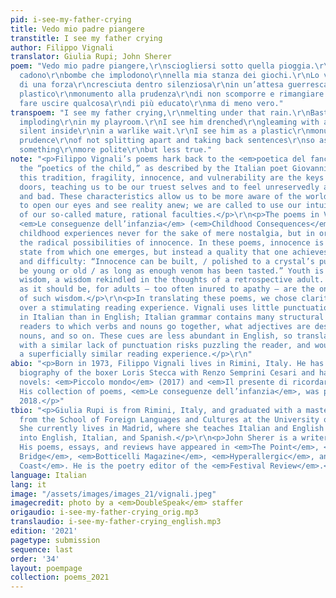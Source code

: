 ```yaml
---
pid: i-see-my-father-crying
title: Vedo mio padre piangere
transtitle: I see my father crying
author: Filippo Vignali
translator: Giulia Rupi; John Sherer
poem: "Vedo mio padre piangere,\r\nsciogliersi sotto quella pioggia.\r\nBastioni che
  cadono\r\nbombe che implodono\r\nnella mia stanza dei giochi.\r\nLo vedo madido\r\nbaluginante
  di una forza\r\ncresciuta dentro silenziosa\r\nin un’attesa guerresca.\r\nLo vedo
  plastico\r\nmonumento alla prudenza\r\ndi non scomporre e rimangiare frasi\r\nper
  fare uscire qualcosa\r\ndi più educato\r\nma di meno vero."
transpoem: "I see my father crying,\r\nmelting under that rain.\r\nBastions falling\r\nbombs
  imploding\r\nin my playroom.\r\nI see him drenched\r\ngleaming with a force\r\ngrown
  silent inside\r\nin a warlike wait.\r\nI see him as a plastic\r\nmonument to the
  prudence\r\nof not splitting apart and taking back sentences\r\nso as to let out
  something\r\nmore polite\r\nbut less true."
note: "<p>Filippo Vignali’s poems hark back to the <em>poetica del fanciullino</em>,
  the “poetics of the child,” as described by the Italian poet Giovanni Pascoli. In
  this tradition, fragility, innocence, and vulnerability are the keys that open many
  doors, teaching us to be our truest selves and to feel unreservedly all things good
  and bad. These characteristics allow us to be more aware of the world around us,
  to open our eyes and see reality anew; we are called to use our intuition instead
  of our so-called mature, rational faculties.</p>\r\n<p>The poems in Vignali’s book
  <em>Le conseguenze dell’infanzia</em> (<em>Childhood Consequences</em>) engage with
  childhood experiences never for the sake of mere nostalgia, but in order to investigate
  the radical possibilities of innocence. In these poems, innocence is not a beginning
  state from which one emerges, but instead a quality that one achieves through trial
  and difficulty: “Innocence can be built, / polished to a crystal’s purity; it can
  be young or old / as long as enough venom has been tasted.” Youth is a source of
  wisdom, a wisdom rekindled in the thoughts of a retrospective adult. And that’s
  as it should be, for adults — too often inured to apathy — are the ones in need
  of such wisdom.</p>\r\n<p>In translating these poems, we chose clarity of voice
  over a stimulating reading experience. Vignali uses little punctuation — less confusing
  in Italian than in English; Italian grammar contains many structural cues that alert
  readers to which verbs and nouns go together, what adjectives are describing which
  nouns, and so on. These cues are less abundant in English, so translating the poems
  with a similar lack of punctuation risks puzzling the reader, and would offer only
  a superficially similar reading experience.</p>\r\n"
abio: "<p>Born in 1973, Filippo Vignali lives in Rimini, Italy. He has cowritten a
  biography of the boxer Loris Stecca with Renzo Semprini Cesari and has written two
  novels: <em>Piccolo mondo</em> (2017) and <em>Il presente di ricordare</em> (2020).
  His collection of poems, <em>Le conseguenze dell’infanzia</em>, was published in
  2018.</p>"
tbio: "<p>Giulia Rupi is from Rimini, Italy, and graduated with a master’s degree
  from the School of Foreign Languages and Cultures at the University of Bologna.
  She currently lives in Madrid, where she teaches Italian and English and translates
  into English, Italian, and Spanish.</p>\r\n<p>John Sherer is a writer based in Brooklyn.
  His poems, essays, and reviews have appeared in <em>The Point</em>, <em>Hot Metal
  Bridge</em>, <em>Botticelli Magazine</em>, <em>Hyperallergic</em>, and <em>Gulf
  Coast</em>. He is the poetry editor of the <em>Festival Review</em>.</p>"
language: Italian
lang: it
image: "/assets/images/images_21/vignali.jpeg"
imagecredit: photo by a <em>DoubleSpeak</em> staffer
origaudio: i-see-my-father-crying_orig.mp3
translaudio: i-see-my-father-crying_english.mp3
edition: '2021'
pagetype: submission
sequence: last
order: '34'
layout: poempage
collection: poems_2021
---
```

